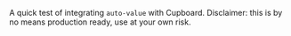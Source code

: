 A quick test of integrating `auto-value` with Cupboard.
Disclaimer: this is by no means production ready, use at your own risk.
